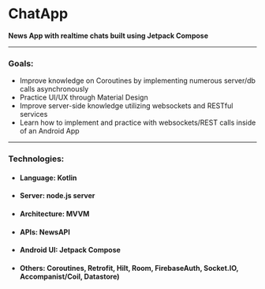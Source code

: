 # ChatApp
**News App with realtime chats built using Jetpack Compose** 

---
### Goals:
* Improve knowledge on Coroutines by implementing numerous server/db calls asynchronously
* Practice UI/UX through Material Design
* Improve server-side knowledge utilizing websockets and RESTful services
* Learn how to implement and practice with websockets/REST calls inside of an Android App

---
### Technologies:
* #### Language: Kotlin
* #### Server: node.js server
* #### Architecture: MVVM
* #### APIs: NewsAPI
* #### Android UI: Jetpack Compose
* #### Others: Coroutines, Retrofit, Hilt, Room, FirebaseAuth, Socket.IO, Accompanist/Coil, Datastore)